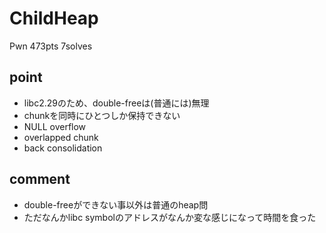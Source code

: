 # ChildHeap  
Pwn 473pts 7solves  

## point  
- libc2.29のため、double-freeは(普通には)無理  
- chunkを同時にひとつしか保持できない  
- NULL overflow  
- overlapped chunk  
- back consolidation

## comment  
- double-freeができない事以外は普通のheap問  
- ただなんかlibc symbolのアドレスがなんか変な感じになって時間を食った  

